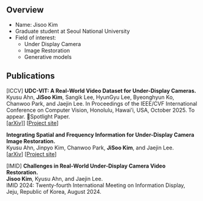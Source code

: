 ## Overview
- Name: Jisoo Kim
- Graduate student at Seoul National University
- Field of interest:
  - Under Display Camera
  - Image Restoration
  - Generative models
 
## Publications
[ICCV] **UDC-VIT: A Real-World Video Dataset for Under-Display Cameras.**   
Kyusu Ahn, **JiSoo Kim**, Sangik Lee, HyunGyu Lee, Byeonghyun Ko, Chanwoo Park, and Jaejin Lee. 
In Proceedings of the IEEE/CVF International Conference on Computer Vision, Honolulu, Hawai’i, USA, October 2025. To appear. 🏅Spotlight Paper.  
[[arXiv]](https://arxiv.org/abs/2501.18545)] [[Project site](https://mcrl.github.io/UDC)]

**Integrating Spatial and Frequency Information for Under-Display Camera Image Restoration.**  
Kyusu Ahn, Jinpyo Kim, Chanwoo Park, **JiSoo Kim**, and Jaejin Lee.  
[[arXiv](https://arxiv.org/abs/2501.18517)] [[Project site](https://github.com/mcrl/SFIM)]
  
[IMID] **Challenges in Real-World Under-Display Camera Video Restoration.**   
**Jisoo Kim**, Kyusu Ahn, and Jaejin Lee.  
IMID 2024: Twenty-fourth International Meeting on Information Display, Jeju, Republic of Korea, August 2024.

<!--
**jisoo1738/jisoo1738** is a ✨ _special_ ✨ repository because its `README.md` (this file) appears on your GitHub profile.

Here are some ideas to get you started:

- 🔭 I’m currently working on ...
- 🌱 I’m currently learning ...
- 👯 I’m looking to collaborate on ...
- 🤔 I’m looking for help with ...
- 💬 Ask me about ...
- 📫 How to reach me: ...
- 😄 Pronouns: ...
- ⚡ Fun fact: ...
-->
